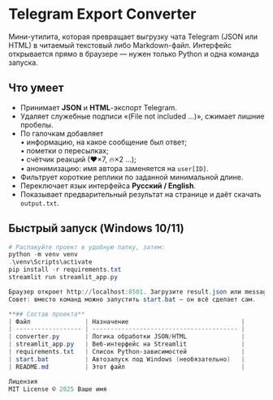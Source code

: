 # Telegram Export Converter

Мини-утилита, которая превращает выгрузку чата Telegram (JSON или HTML) в читаемый текстовый либо Markdown-файл. Интерфейс открывается прямо в браузере — нужен только Python и одна команда запуска.

## Что умеет
* Принимает **JSON** и **HTML**-экспорт Telegram.  
* Удаляет служебные подписи «(File not included …)», сжимает лишние пробелы.  
* По галочкам добавляет  
  • информацию, на какое сообщение был ответ;  
  • пометки о пересылках;  
  • счётчик реакций (❤×7, 🔥×2 …);  
  • анонимизацию: имя автора заменяется на `user[ID]`.  
* Фильтрует короткие реплики по заданной минимальной длине.  
* Переключает язык интерфейса **Русский / English**.  
* Показывает предварительный результат на странице и даёт скачать `output.txt`.

## Быстрый запуск (Windows 10/11)

```powershell
# Распакуйте проект в удобную папку, затем:
python -m venv venv
.\venv\Scripts\activate
pip install -r requirements.txt
streamlit run streamlit_app.py

Браузер откроет http://localhost:8501. Загрузите result.json или messages.html, отметьте опции, нажмите Convert и скачайте результат.
Совет: вместо команд можно запустить start.bat — он всё сделает сам.

**## Состав проекта**  
| Файл               | Назначение                               |
| ------------------ | ---------------------------------------- |
| converter.py       | Логика обработки JSON/HTML               |
| streamlit_app.py   | Веб-интерфейс на Streamlit               |
| requirements.txt   | Список Python-зависимостей               |
| start.bat          | Автозапуск под Windows (необязательно)   |
| README.md          | Этот файл                                |

Лицензия  
MIT License © 2025 Ваше имя
